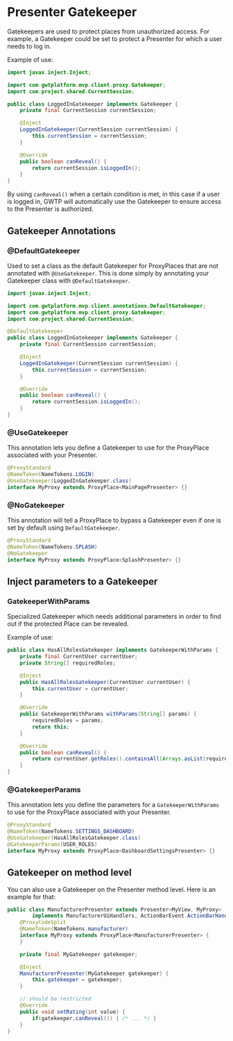 # Presenter Gatekeeper
Gatekeepers are used to protect places from unauthorized access. For example, a Gatekeeper could be set to protect a Presenter for which a user needs to log in.

Example of use:

```java
import javax.inject.Inject;

import com.gwtplatform.mvp.client.proxy.Gatekeeper;
import com.project.shared.CurrentSession;

public class LoggedInGatekeeper implements Gatekeeper {
    private final CurrentSession currentSession;

    @Inject
    LoggedInGatekeeper(CurrentSession currentSession) {
        this.currentSession = currentSession;
    }

    @Override
    public boolean canReveal() {
        return currentSession.isLoggedIn();
    }
}
```

By using `canReveal()` when a certain condition is met, in this case if a user is logged in, GWTP will automatically use the Gatekeeper to ensure access to the Presenter is authorized.

## Gatekeeper Annotations
### @DefaultGatekeeper
Used to set a class as the default Gatekeeper for ProxyPlaces that are not annotated with `@UseGatekeeper`. This is done simply by annotating your Gatekeeper class with `@DefaultGatekeeper`.

```java
import javax.inject.Inject;

import com.gwtplatform.mvp.client.annotations.DefaultGatekeeper;
import com.gwtplatform.mvp.client.proxy.Gatekeeper;
import com.project.shared.CurrentSession;

@DefaultGatekeeper
public class LoggedInGatekeeper implements Gatekeeper {
    private final CurrentSession currentSession;

    @Inject
    LoggedInGatekeeper(CurrentSession currentSession) {
        this.currentSession = currentSession;
    }

    @Override
    public boolean canReveal() {
        return currentSession.isLoggedIn();
    }
}
```

### @UseGatekeeper
This annotation lets you define a Gatekeeper to use for the ProxyPlace associated with your Presenter.

```java
@ProxyStandard
@NameToken(NameTokens.LOGIN)
@UseGatekeeper(LoggedInGatekeeper.class)
interface MyProxy extends ProxyPlace<MainPagePresenter> {}
```

### @NoGatekeeper
This annotation will tell a ProxyPlace to bypass a Gatekeeper even if one is set by default using `DefaultGatekeeper`.

```java
@ProxyStandard
@NameToken(NameTokens.SPLASH)
@NoGatekeeper
interface MyProxy extends ProxyPlace<SplashPresenter> {}
```

## Inject parameters to a Gatekeeper
### GatekeeperWithParams
Specialized Gatekeeper which needs additional parameters in order to find out if the protected Place can be revealed.

 Example of use:
 
```java
public class HasAllRolesGatekeeper implements GatekeeperWithParams {
    private final CurrentUser currentUser;
    private String[] requiredRoles;

    @Inject
    public HasAllRolesGatekeeper(CurrentUser currentUser) {
        this.currentUser = currentUser;
    }

    @Override
    public GatekeeperWithParams withParams(String[] params) {
        requiredRoles = params;
        return this;
    }

    @Override
    public boolean canReveal() {
        return currentUser.getRoles().containsAll(Arrays.asList(requiredRoles);
    }
}
```

### @GatekeeperParams
This annotation lets you define the parameters for a `GatekeeperWithParams` to use for the ProxyPlace associated with your Presenter.

```java
@ProxyStandard
@NameToken(NameTokens.SETTINGS_DASHBOARD)
@UseGatekeeper(HasAllRolesGatekeeper.class)
@GatekeeperParams(USER_ROLES)
interface MyProxy extends ProxyPlace<DashboardSettingsPresenter> {}
```


## Gatekeeper on method level
You can also use a Gatekeeper on the Presenter method level. Here is an example for that:

```java
public class ManufacturerPresenter extends Presenter<MyView, MyProxy>
        implements ManufacturerUiHandlers, ActionBarEvent.ActionBarHandler {
    @ProxyCodeSplit
    @NameToken(NameTokens.manufacturer)
    interface MyProxy extends ProxyPlace<ManufacturerPresenter> {
    }

    private final MyGatekeeper gatekeeper;

    @Inject
    ManufacturerPresenter(MyGatekeeper gatekeeper) {
        this.gatekeeper = gatekeeper;
    }

    // should be restricted
    @Override
    public void setRating(int value) {
        if(gatekeeper.canReveal()) { /* ... */ }
    }
}
```
